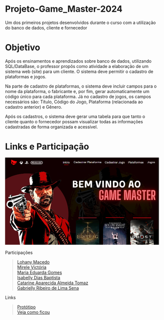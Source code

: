 # Projeto-Game_Master-2024
Um dos primeiros projetos desenvolvidos durante o curso com a utilização do banco de dados, cliente e fornecedor

# Objetivo
Após os ensinamentos e aprendizados sobre banco de dados, utilizando SQL/DataBase, o professor propôs como atividade a elaboração de um sistema web (site) para um cliente. O sistema deve permitir o cadastro de plataformas e jogos. 

Na parte de cadastro de plataformas, o sistema deve incluir campos para o nome da plataforma, o fabricante e, por fim, gerar automaticamente um código único para cada plataforma. Já no cadastro de jogos, os campos necessários são: Título, Código do Jogo, Plataforma (relacionada ao cadastro anterior) e Gênero.  

Após os cadastros, o sistema deve gerar uma tabela para que tanto o cliente quanto o fornecedor possam visualizar todas as informações cadastradas de forma organizada e acessível.  

# Links e Participação

![print telainicial](telainicial.png)

Participações
> [Lohany Macedo](https://github.com/Lohanyy17)    
> [Mirele Victória](https://github.com/Mvictoria218)    
> [Maria Eduarda Gomes](https://github.com/MariaGomesR)  
> [Isabelly Dias Baptista](https://github.com/IDBaptista)  
> [Catarine Aparecida Almeida Tomaz](https://github.com/tomazzcatarine)  
> [Gabrielly Ribeiro de Lima Sena](https://github.com/GabySena)

Links
> [Protótipo](https://www.canva.com/design/DAGSVuVnmig/20ZaWNkxj01ux7hcYh7QMw/edit?utm_content=DAGSVuVnmig&utm_campaign=designshare&utm_medium=link2&utm_source=sharebutton)  
> [Veja como ficou](https://projeto-inovar-gtmax-2024.onrender.com)
